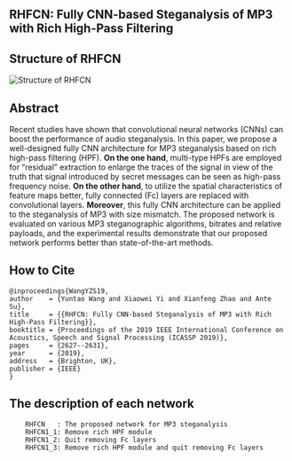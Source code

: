 ## RHFCN: Fully CNN-based Steganalysis of MP3 with Rich High-Pass Filtering

## Structure of RHFCN
![Structure of RHFCN](https://i.imgur.com/X3Pp0Sm.jpg)

## Abstract
Recent studies have shown that convolutional neural networks (CNNs) can boost the performance of audio steganalysis. In this paper, we propose a well-designed fully CNN architecture for MP3 steganalysis based on rich high-pass filtering (HPF). **On the one hand**, multi-type HPFs are employed for “residual” extraction to enlarge the traces of the signal in view of the truth that signal introduced by secret messages can be seen as high-pass frequency noise. **On the other hand**, to utilize the spatial characteristics of feature maps better, fully connected (Fc) layers are replaced with convolutional layers. **Moreover**, this fully CNN architecture can be applied to the steganalysis of MP3 with size mismatch. The proposed network is evaluated on various MP3 steganographic algorithms, bitrates and relative payloads, and the experimental results demonstrate that our proposed network performs better than state-of-the-art methods.

## How to Cite
    @inproceedings{WangYZS19,
    author    = {Yuntao Wang and Xiaowei Yi and Xianfeng Zhao and Ante Su},
    title     = {{RHFCN: Fully CNN-based Steganalysis of MP3 with Rich High-Pass Filtering}},
    booktitle = {Proceedings of the 2019 IEEE International Conference on Acoustics, Speech and Signal Processing (ICASSP 2019)},
    pages     = {2627--2631},
    year      = {2019},
	address   = {Brighton, UK},
	publisher = {IEEE}
    }

## The description of each network
        RHFCN   : The proposed network for MP3 steganalysis
        RHFCN1_1: Remove rich HPF module
        RHFCN1_2: Quit removing Fc layers
        RHFCN1_3: Remove rich HPF module and quit removing Fc layers